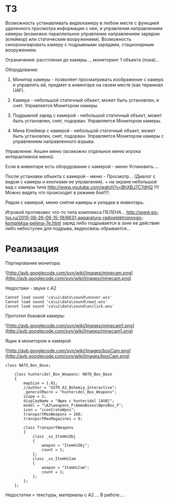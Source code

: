 # ТЗ #

Возможность устанавливать видеокамеру в любом месте с функцией удаленного просмотра  информации с нее, и управления направлением камеры (возможно параллельное управление направлением зарядом (клеймор) или статическим вооружением).
Возможность синхронизировать камеру с подрывными зарядами, стационарным вооружением.

Ограничения: расстояние до камеры..., мониторинг 1 объекта (пока)...

Оборудование:

1. Монитор камеры - позволяет просматривать изображение с камерs и управлять ей, предмет в инвентаре на своем месте (как терминал UAF).

2. Камера - небольшой статичный объект, может быть установлен, и снят. Управляется Монитором камеры.

3. Подрывной заряд с камерой - небольшой статичный объект, может быть установлен, снят, подорван. Управляется Монитором камеры.

4. Мина Клеймор  с камерой - небольшой статичный объект, может быть установлен, снят, подорван. Управляется Монитором камеры с управлением направленного взрыва.


Управление:
Акшен меню (возможно отдельное меню игрока интерактивное меню).

Если в инвентаре есть оборудование с камерой - меню Установить....

После установки объекта с камерой - меню - Просмотр... (Диалог с видом с камеры и кнопками ее управления). + на экране небольшой вид с камеры типа http://www.youtube.com/watch?v=BhXBJ7C7dHQ   !!!! Можно видеть что происходит в режиме боя!!!!.

Рядом с камерой, меню снятия камеры и укладки в инвентарь.

Игровой противовес  что-то типа комплекса ПЕЛЕНА... http://www.sis-tss.ru/2010-06-26-06-15-19/6631-apparatura-radioelektronnogo-kompleksa-pelena-7e.html заряд либо подрывается в зоне ее действия либо небоступен для подрыва, видеосвязь обрывается...


# Реализация #

Портирование монитора:

![http://avb.googlecode.com/svn/wiki/Images/minecam.png](http://avb.googlecode.com/svn/wiki/Images/minecam.png)

Недостаки - звуки с А2
```
Cannot load sound 'ca\ui\data\sound\onover.wss'
Cannot load sound 'ca\ui\data\sound\new1.wss'
Cannot load sound 'ca\ui\data\sound\onclick.wss'
```

Прототип боковой камеры:

![http://avb.googlecode.com/svn/wiki/Images/minecam1.png](http://avb.googlecode.com/svn/wiki/Images/minecam1.png)

Ящик в монитором и камерой

![http://avb.googlecode.com/svn/wiki/Images/boxCam.png](http://avb.googlecode.com/svn/wiki/Images/boxCam.png)

```
class NATO_Box_Base;

	class hunteridol_Box_Weapons: NATO_Box_Base
	{
		mapSize = 1.81;
		//author = "$STR_A3_Bohemia_Interactive";
		_generalMacro = "hunteridol_Box_Weapons";
		scope = 2;
		displayName = "Ящик с hunteridol [AVB]";
		model = "\A3\weapons_F\AmmoBoxes\WpnsBox_F";
		icon = "iconCrateWpns";
		transportMaxWeapons = 160;
		transportMaxMagazines = 0;

		class TransportWeapons
		{
			class _xx_ItemHiObj
			{
				weapon = "ItemHiObj";
				count = 1;
			};
			class _xx_ItemHiCam
			{
				weapon = "ItemHiCam";
				count = 1;
			};
		};
	};

```

Недостатки = текстуры, материалы с А2....
В работе....